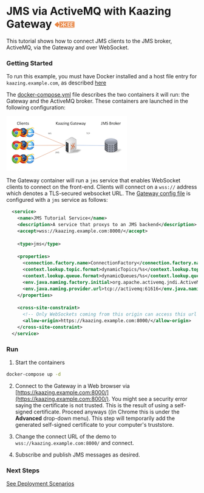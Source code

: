 # JMS via ActiveMQ with Kaazing Gateway  ![Enterprise Edition](../../enterprise-feature.png)

This tutorial shows how to connect JMS clients to the JMS broker, ActiveMQ, via the Gateway and over WebSocket.

### Getting Started

To run this example, you must have Docker installed and a host file entry for `kaazing.example.com`, as described [here](../../README.md)

The [docker-compose.yml](docker-compose.yml) file describes the two containers it will run: the Gateway and the ActiveMQ broker.  These containers are launched in the following configuration:

![JMS architecture](../jms.png)

The Gateway container will run a `jms` service that enables WebSocket clients to connect on the front-end.  Clients will connect on a `wss://` address which denotes a TLS-secured websocket URL.  The [Gateway config file](gateway/jms-activemq-gateway-config.xml) is configured with a `jms` service as follows:

```xml
  <service>
    <name>JMS Tutorial Service</name>
    <description>A service that proxys to an JMS backend</description>
    <accept>wss://kaazing.example.com:8000/</accept>

    <type>jms</type>

    <properties>
      <connection.factory.name>ConnectionFactory</connection.factory.name>
      <context.lookup.topic.format>dynamicTopics/%s</context.lookup.topic.format>
      <context.lookup.queue.format>dynamicQueues/%s</context.lookup.queue.format>
      <env.java.naming.factory.initial>org.apache.activemq.jndi.ActiveMQInitialContextFactory</env.java.naming.factory.initial>
      <env.java.naming.provider.url>tcp://activemq:61616</env.java.naming.provider.url>
    </properties>

    <cross-site-constraint>
      <!-- Only WebSockets coming from this origin can access this url -->
      <allow-origin>https://kaazing.example.com:8000/</allow-origin>
    </cross-site-constraint>
  </service>
```

### Run

1. Start the containers
  ```bash
  docker-compose up -d
  ```
  
2. Connect to the Gateway in a Web browser via [https://kaazing.example.com:8000/](https://kaazing.example.com:8000/).  You might see a security error saying the certificate is not trusted. This is the result of using a self-signed certificate. Proceed anyways ((in Chrome this is under the **Advanced** drop-down menu). This step will temporarily add the generated self-signed certificate to your computer's truststore.

3. Change the connect URL of the demo to `wss://kaazing.example.com:8000/` and connect.

4. Subscribe and publish JMS messages as desired.

### Next Steps
  
[See Deployment Scenarios](../../README.md#deployment-scenarios)
